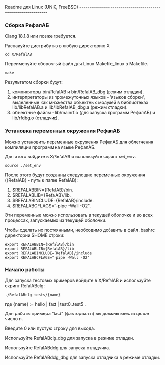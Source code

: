 Readme для Linux (UNIX, FreeBSD)
------‐------------------------‐------------------------------

### Сборка РефалАБ

Clang 18.1.8 или позже требуется.

Распакуйте дистрибутив в любую директорию X.

	cd X/RefalAB

Переименуйте сборочный файл для Linux Makefile_linux в Makefile.

	make

Результатом сборки будут:
1. компиляторы bin/RefalAB и bin/RefalAB_dbg (режим отладки).
2. интерпретаторы из промежуточных языков - 'языков сборки',
   выделенные как множества объектных модулей в библиотеках lib/libRefalAB.a и lib/libRefalAB_dbg.a (режим отладки).
3. объектные файлы - lib/mainrf.o (для запуска программ РефалАБ) и lib/rfdbg.o (отладчик).

### Установка переменных окружения РефалАБ

Можно установить переменные окружения РефалАБ для облегчения компиляции программ на языке РефалАБ.

Для этого войдите в X/RefalAB и используйте скрипт set_env.

	source ./set_env

После этого будут созданны следующие переменные окружения ({RefalAB} - путь к папке RefalAB):
1. $REFALABBIN={RefalAB}/bin.
2. $REFALABLIB={RefalAB}/lib.
3. $REFALABINCLUDE={RefalAB}/include.
4. $REFALABCFLAGS="-pipe -Wall -O2".

Эти переменные можно использовать в текущей оболочке и во всех процессах, запускаемых из текущей оболочки.

Чтобы сделать их постоянными, необходимо добавить в файл .bashrc директории $HOME строки:

	export REFALABBIN={RefalAB}/bin
	export REFALABLIB={RefalAB}/lib
	export REFALABINCLUDE={RefalAB}/include
	export REFALABCFLAGS="-pipe -Wall -O2"

### Начало работы

Для запуска тестовых примеров войдите в X/RefalAB и используйте скрипт RefalABclg:

	./RefalABclg tests/{name}

где {name} := hello | fact | test0..test5 .
 
Для работы примера "fact" (факториал n) вы должны ввести целое число n.

Введите 0 или пустую строку для выхода. 

Используйте RefalABclg_dbg для запуска в режиме отладки.

Используйте RefalABdclg для запуска отладчика.

Используйте RefalABdclg_dbg для запуска отладчика в режиме отладки.
